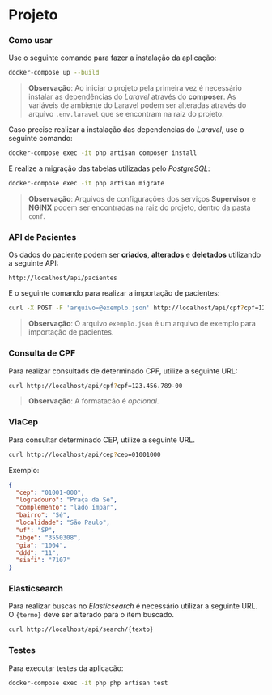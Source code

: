 # Projeto

### Como usar

Use o seguinte comando para fazer a instalação da aplicação:

```sh
docker-compose up --build
```

> **Observação**: Ao iniciar o projeto pela primeira vez é necessário instalar as dependências do _Laravel_ através do **composer**. As variáveis de ambiente do Laravel podem ser alteradas através do arquivo `.env.laravel` que se encontram na raiz do projeto.


Caso precise realizar a instalação das dependencias do _Laravel_, use o seguinte comando:

```sh
docker-compose exec -it php artisan composer install
```

E realize a migração das tabelas utilizadas pelo _PostgreSQL_:

```sh
docker-compose exec -it php artisan migrate
```

> **Observação**: Arquivos de configurações dos serviços **Supervisor** e **NGINX** podem ser encontradas na raiz do projeto, dentro da pasta `conf`.

### API de Pacientes

Os dados do paciente podem ser **criados**, **alterados** e **deletados** utilizando a seguinte API:

```
http://localhost/api/pacientes
```

E o seguinte comando para realizar a importação de pacientes:

```sh
curl -X POST -F 'arquivo=@exemplo.json' http://localhost/api/cpf?cpf=12345678900
```

> **Observação**: O arquivo `exemplo.json` é um arquivo de exemplo para importação de pacientes.

### Consulta de CPF

Para realizar consultads de determinado CPF, utilize a seguinte URL:

```sh
curl http://localhost/api/cpf?cpf=123.456.789-00
```

> **Observação**: A formatacão é _opcional_.

### ViaCep

Para consultar determinado CEP, utilize a seguinte URL.

```sh
curl http://localhost/api/cep?cep=01001000
```

Exemplo:

```json
{
  "cep": "01001-000",
  "logradouro": "Praça da Sé",
  "complemento": "lado ímpar",
  "bairro": "Sé",
  "localidade": "São Paulo",
  "uf": "SP",
  "ibge": "3550308",
  "gia": "1004",
  "ddd": "11",
  "siafi": "7107"
}
```

### Elasticsearch

Para realizar buscas no _Elasticsearch_ é necessário utilizar a seguinte URL. O `{termo}` deve ser alterado para o item buscado.

```sh
curl http://localhost/api/search/{texto}
```

### Testes

Para executar testes da aplicacão:

```sh
docker-compose exec -it php php artisan test
```
